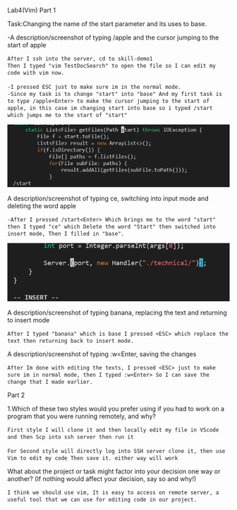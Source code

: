 Lab4(Vim)
Part 1

Task:Changing the name of the start parameter and its uses to base.

-A description/screenshot of typing /apple<Enter> and the cursor jumping to the start of apple
```
After I ssh into the server, cd to skill-demo1
Then I typed "vim TestDocSearch" to open the file so I can edit my code with vim now.

-I pressed ESC just to make sure im in the normal mode.
-Since my task is to change "start" into "base" And my first task is to type /apple<Enter> to make the cursor jumping to the start of apple, in this case im changing start into base so i typed /start which jumps me to the start of "start"

```
![Image](https://raw.githubusercontent.com/13G031/cse15l-lab-reports/main/Screenshot%202022-12-02%20193718.png)
  
A description/screenshot of typing ce, switching into input mode and deleting the word apple

```
-After I pressed /start<Enter> Which brings me to the word "start" then I typed "ce" which Delete the word "Start" then switched into insert mode, Then I filled in "base".
```
  ![Image](https://raw.githubusercontent.com/13G031/cse15l-lab-reports/main/Screenshot%202022-12-02%20220239.png)
  
A description/screenshot of typing banana<Esc>, replacing the text and returning to insert mode
```
After I typed "banana" which is base I pressed <ESC> which replace the text then returning back to insert mode.
```
A description/screenshot of typing :w<Enter, saving the changes
```
After Im done with editing the texts, I pressed <ESC> just to make sure im in normal mode, then I typed :w<Enter> So I can save the change that I made earlier. 
```

Part 2

1.Which of these two styles would you prefer using if you had to work on a program that you were running remotely, and why?
```
First style I will clone it and then locally edit my file in VScode and then Scp into ssh server then run it

For Second style will directly log into SSH server clone it, then use Vim to edit my code Then save it. either way will work
```
What about the project or task might factor into your decision one way or another? (If nothing would affect your decision, say so and why!)
```
I think we should use vim, It is easy to access on remote server, a useful tool that we can use for editing code in our project. 
```
